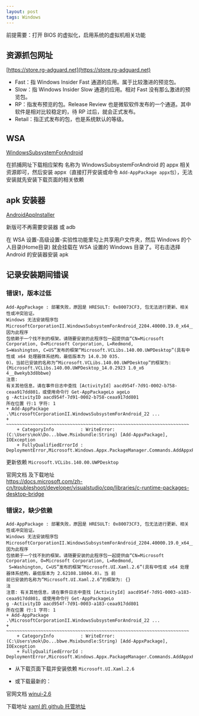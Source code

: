 ```yaml
---
layout: post
tags: Windows
---
```


前提需要：打开 BIOS 的虚拟化，启用系统的虚拟机相关功能

## 资源抓包网址

[https://store.rg-adguard.net](https://store.rg-adguard.net)

- Fast：指 Windows Insider Fast 通道的应用。属于比较激进的预览包。
- Slow：指 Windows Insider Slow 通道的应用。相对 Fast 没有那么激进的预览包。
- RP：指发布预览的包。Release Review 也是微软软件发布的一个通道。其中软件是相对比较稳定的，待 RP 过后，就会正式发布。
- Retail：指正式发布的包，也是系统默认的等级。

## WSA

[WindowsSubsystemForAndroid](https://www.microsoft.com/store/productid/9p3395vx91nr)

在抓捕网址下载相应架构 名称为 WindowsSubsystemForAndroid 的 appx 相关资源即可，然后安装 appx（直接打开安装或命令 `Add-AppPackage appx包`），无法安装就先安装下载页面的相关依赖

## apk 安装器

[AndroidAppInstaller](https://apps.microsoft.com/detail/apk-安装程序/9P2JFQ43FPPG)

新版可不再需要安装器 或 adb

在 WSA 设置-高级设置-实验性功能里勾上共享用户文件夹，然后 Windows 的个人目录(Home目录) 就会挂载在 WSA 设置的 Windows 目录了。可右击选择 Android 的安装器安装 apk

## 记录安装期间错误

### 错误1，版本过低

```
Add-AppPackage : 部署失败，原因是 HRESULT: 0x80073CF3, 包无法进行更新、相关性或冲突验证。                               
Windows 无法安装程序包 MicrosoftCorporationII.WindowsSubsystemForAndroid_2204.40000.19.0_x64__8wekyb3d8bbwe，因为此程序 
包依赖于一个找不到的框架。请随要安装的此程序包一起提供由“CN=Microsoft Corporation, O=Microsoft Corporation, L=Redmond,  
S=Washington, C=US”发布的框架“Microsoft.VCLibs.140.00.UWPDesktop”(具有中性或 x64 处理器体系结构，最低版本为 14.0.30 035.
0)。当前已安装的名称为“Microsoft.VCLibs.140.00.UWPDesktop”的框架为: {Microsoft.VCLibs.140.00.UWPDesktop_14.0.2923 1.0_x6
4__8wekyb3d8bbwe}                                                                                                 注意: 
有关其他信息，请在事件日志中查找 [ActivityId] aacd954f-7d91-0002-b758-ceaa917dd801，或使用命令行 Get-AppPackageLo ageLo 
g -ActivityID aacd954f-7d91-0002-b758-ceaa917dd801                                                                      
所在位置 行:1 字符: 1                                                                                                   
+ Add-AppPackage .\MicrosoftCorporationII.WindowsSubsystemForAndroid_22 ...                                             
+ ~~~~~~~~~~~~~~~~~~~~~~~~~~~~~~~~~~~~~~~~~~~~~~~~~~~~~~~~~~~~~~~~~~~~~                                                 
    + CategoryInfo          : WriteError: (C:\Users\mok\Do...bbwe.Msixbundle:String) [Add-AppxPackage], IOException     
    + FullyQualifiedErrorId : DeploymentError,Microsoft.Windows.Appx.PackageManager.Commands.AddAppxPackageCommand      
```

更新依赖 `Microsoft.VCLibs.140.00.UWPDesktop`

官网文档 及下载地址  
https://docs.microsoft.com/zh-cn/troubleshoot/developer/visualstudio/cpp/libraries/c-runtime-packages-desktop-bridge

### 错误2，缺少依赖

```
Add-AppPackage : 部署失败，原因是 HRESULT: 0x80073CF3, 包无法进行更新、相关性或冲突验证。                               
Windows 无法安装程序包 MicrosoftCorporationII.WindowsSubsystemForAndroid_2204.40000.19.0_x64__8wekyb3d8bbwe，因为此程序 
包依赖于一个找不到的框架。请随要安装的此程序包一起提供由“CN=Microsoft Corporation, O=Microsoft Corporation, L=Redmond,  
 S=Washington, C=US”发布的框架“Microsoft.UI.Xaml.2.6”(具有中性或 x64 处理器体系结构，最低版本为 2.62108.18004.0)。当 前 
前已安装的名称为“Microsoft.UI.Xaml.2.6”的框架为: {}                                                                   注
注意: 有关其他信息，请在事件日志中查找 [ActivityId] aacd954f-7d91-0003-a183-ceaa917dd801，或使用命令行 Get-AppPackageLo 
g -ActivityID aacd954f-7d91-0003-a183-ceaa917dd801                                                                      
所在位置 行:1 字符: 1                                                                                                   
+ Add-AppPackage .\MicrosoftCorporationII.WindowsSubsystemForAndroid_22 ...                                             
+ ~~~~~~~~~~~~~~~~~~~~~~~~~~~~~~~~~~~~~~~~~~~~~~~~~~~~~~~~~~~~~~~~~~~~~                                                 
    + CategoryInfo          : WriteError: (C:\Users\mok\Do...bbwe.Msixbundle:String) [Add-AppxPackage], IOException     
    + FullyQualifiedErrorId : DeploymentError,Microsoft.Windows.Appx.PackageManager.Commands.AddAppxPackageCommand      
```

- 从下载页面下载并安装依赖 `Microsoft.UI.Xaml.2.6`

- 或下载最新的：

官网文档 [winui-2.6](https://docs.microsoft.com/zh-cn/windows/apps/winui/winui2/release-notes/winui-2.6)

下载地址 [xaml 的 github 托管地址](https://github.com/microsoft/microsoft-ui-xaml/releases)
